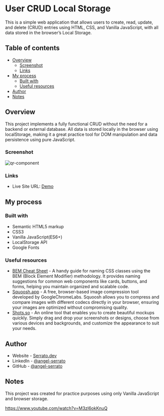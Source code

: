 # User CRUD Local Storage

This is a simple web application that allows users to create, read, update, and delete (CRUD) entries using HTML, CSS, and Vanilla JavaScript, with all data stored in the browser’s Local Storage.

## Table of contents

- [Overview](#overview)
  - [Screenshot](#screenshot)
  - [Links](#links)
- [My process](#my-process)
  - [Built with](#built-with)
  - [Useful resources](#useful-resources)
- [Author](#author)
- [Notes](#notes)

## Overview

This project implements a fully functional CRUD without the need for a backend or external database. All data is stored locally in the browser using localStorage, making it a great practice tool for DOM manipulation and data persistence using pure JavaScript.

### Screenshot

![qr-component]()

### Links

- Live Site URL: [Demo](https://serrato.dev/frontend-crud-localstorage/)

## My process

### Built with

- Semantic HTML5 markup
- CSS3
- Vanilla JavaScript(ES6+)
- LocalStorage API
- Google Fonts

### Useful resources

- [BEM Cheat Sheet](https://bem-cheat-sheet.9elements.com/) - A handy guide for naming CSS classes using the BEM (Block Element Modifier) methodology. It provides naming suggestions for common web components like cards, buttons, and forms, helping you maintain organized and scalable code.
- [Squoosh.app](https://squoosh.app/) - A free, browser-based image compression tool developed by GoogleChromeLabs. Squoosh allows you to compress and compare images with different codecs directly in your browser, ensuring your images are optimized without compromising quality.
- [Shots.so](https://shots.so/) - An online tool that enables you to create beautiful mockups quickly. Simply drag and drop your screenshots or designs, choose from various devices and backgrounds, and customize the appearance to suit your needs.

## Author

- Website - [Serrato.dev](https://www.serrato.dev)
- LinkedIn - [@angel-serrato](https://www.linkedin.com/in/angel-serrato/)
- GitHub - [@angel-serrato](https://github.com/angel-serrato)

## Notes

This project was created for practice purposes using only Vanilla JavaScript and browser storage.


https://www.youtube.com/watch?v=M3zl6okKnuQ